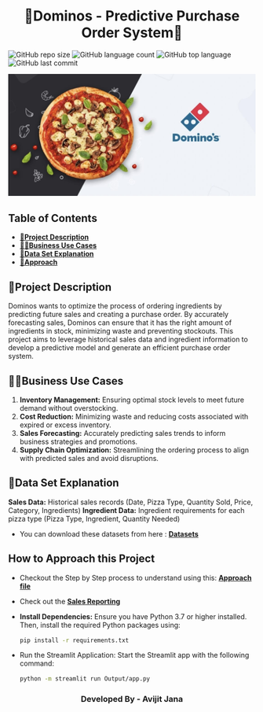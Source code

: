 <h1 align="center">🍕Dominos - Predictive Purchase Order System🍕</h1>

![GitHub repo size](https://img.shields.io/github/repo-size/Avijit-Jana/Dominos-Predictive_Purchase_Order_System?style=plastic)
![GitHub language count](https://img.shields.io/github/languages/count/Avijit-Jana/Dominos-Predictive_Purchase_Order_System?style=plastic)
![GitHub top language](https://img.shields.io/github/languages/top/Avijit-Jana/Dominos-Predictive_Purchase_Order_System?style=plastic)
![GitHub last commit](https://img.shields.io/github/last-commit/Avijit-Jana/Dominos-Predictive_Purchase_Order_System?color=red&style=plastic)

![Dominos](Assets/images/dominos.png)

<h2>Table of Contents</h2>

- [📖**Project Description**](#project-description)
- [🧑‍💼**Business Use Cases**](#business-use-cases)
- [📁**Data Set Explanation**](#data-set-explanation)
- [🚩**Approach**](#how-to-approach-this-project)

## 📖Project Description

Dominos wants to optimize the process of ordering ingredients by predicting future sales and creating a purchase order. By accurately forecasting sales, Dominos can ensure that it has the right amount of ingredients in stock, minimizing waste and preventing stockouts. This project aims to leverage historical sales data and ingredient information to develop a predictive model and generate an efficient purchase order system.

## 🧑‍💼Business Use Cases

1. **Inventory Management:** Ensuring optimal stock levels to meet future demand without overstocking.
2. **Cost Reduction:** Minimizing waste and reducing costs associated with expired or excess inventory.
3. **Sales Forecasting:** Accurately predicting sales trends to inform business strategies and promotions.
4. **Supply Chain Optimization:** Streamlining the ordering process to align with predicted sales and avoid disruptions.

## 📁Data Set Explanation

**Sales Data:** Historical sales records (Date, Pizza Type, Quantity Sold, Price, Category, Ingredients)
**Ingredient Data:** Ingredient requirements for each pizza type (Pizza Type, Ingredient, Quantity Needed)

- You can download these datasets from here : [**Datasets**](https://www.kaggle.com/datasets/avijitjana101/dominos-predictive-purchase-order-system)

## How to Approach this Project

- Checkout the Step by Step process to understand using this: [**Approach file**](https://github.com/Avijit-Jana/Dominos-Predictive_Purchase_Order_System/blob/main/Approach.md)

- Check out the [**Sales Reporting**](https://github.com/Avijit-Jana/Dominos-Predictive_Purchase_Order_System/blob/main/Analysis_Report.md)
- **Install Dependencies:** Ensure you have Python 3.7 or higher installed. Then, install the required Python packages using:

    ```bash
    pip install -r requirements.txt
    ```

- Run the Streamlit Application: Start the Streamlit app with the following command:

    ```bash
    python -m streamlit run Output/app.py
    ```

<h3 align="middle">Developed By - Avijit Jana</h3>